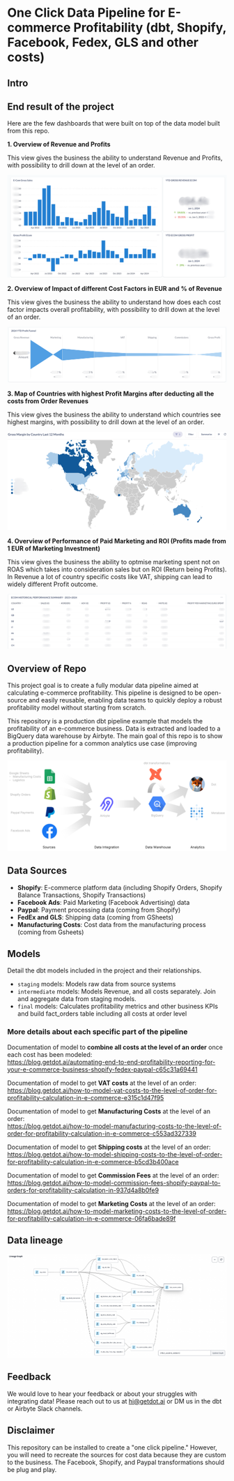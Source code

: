 # One Click Data Pipeline for E-commerce Profitability (dbt, Shopify, Facebook, Fedex, GLS and other costs)

## Intro

## End result of the project

Here are the few dashboards that were built on top of the data model built from this repo. 

**1. Overview of Revenue and Profits**

This view gives the business the ability to understand Revenue and Profits, with possibility to drill down at the level of an order.

![Architecture](./revenue_profits.png)

**2. Overview of Impact of different Cost Factors in EUR and % of Revenue**

This view gives the business the ability to understand how does each cost factor impacts overall profitability, with possibility to drill down at the level of an order.

![Architecture](./cost_factor_analysis.png)

**3. Map of Countries with highest Profit Margins after deducting all the costs from Order Revenues**

This view gives the business the ability to understand which countries see highest margins, with possibility to drill down at the level of an order.

![Architecture](./countries_profit_margins.png)

**4. Overview of Performance of Paid Marketing and ROI (Profits made from 1 EUR of Marketing Investment)**

This view gives the business the ability to optmise marketing spent not on ROAS which takes into consideration sales but on ROI (Return being Profits). In Revenue a lot of country specific costs like VAT, shipping can lead to widely different Profit outcome. 

![Architecture](./perf_marketing_roi.png)


## Overview of Repo

This project goal is to create a fully modular data pipeline aimed at calculating e-commerce profitability. This pipeline is designed to be open-source and easily reusable, enabling data teams to quickly deploy a robust profitability model without starting from scratch.

This repository is a production dbt pipeline example that models the profitability of an e-commerce business. Data is extracted and loaded to a BigQuery data warehouse by Airbyte. 
The main goal of this repo is to show a production pipeline for a common analytics use case (improving profitability).

![Architecture](./architecture_profitability_usecase.png)

## Data Sources

- **Shopify**: E-commerce platform data (including  Shopify Orders, Shopify Balance Transactions, Shopify Transactions)
- **Facebook Ads**: Paid Marketing  (Facebook Advertising) data
- **Paypal**: Payment processing data (coming from Shopify)
- **FedEx and GLS**: Shipping data (coming from GSheets)
- **Manufacturing Costs**: Cost data from the manufacturing process (coming  from Gsheets)

## Models

Detail the dbt models included in the project and their relationships.
- `staging` models: Models raw data from source systems
- `intermediate` models: Models Revenue, and all costs separately. Join and aggregate data from staging models.
- `final` models: Calculates profitability metrics and other business KPIs and build fact_orders table including all costs at order level


### More details about each specific part of the pipeline

Documentation of model to **combine all costs at the level of an order** once each cost has been modeled: 
<br />https://blog.getdot.ai/automating-end-to-end-profitability-reporting-for-your-e-commerce-business-shopify-fedex-paypal-c65c31a69441

Documentation of model to get **VAT costs** at the level of an order:
<br />https://blog.getdot.ai/how-to-model-vat-costs-to-the-level-of-order-for-profitability-calculation-in-e-commerce-e315c1d47f95

Documentation of model to get **Manufacturing Costs** at the level of an order:
<br />https://blog.getdot.ai/how-to-model-manufacturing-costs-to-the-level-of-order-for-profitability-calculation-in-e-commerce-c553ad327339

Documentation of model to get **Shipping costs** at the level of an order:
<br />https://blog.getdot.ai/how-to-model-shipping-costs-to-the-level-of-order-for-profitability-calculation-in-e-commerce-b5cd3b400ace

Documentation of model to get **Commission Fees** at the level of an order:
<br />https://blog.getdot.ai/how-to-model-commission-fees-shopify-paypal-to-orders-for-profitability-calculation-in-937d4a8b0fe9

Documentation of model to get **Marketing Costs** at the level of an order:
<br />https://blog.getdot.ai/how-to-model-marketing-costs-to-the-level-of-order-for-profitability-calculation-in-e-commerce-06fa6bade89f

## Data lineage 

![Architecture](./data_lineage.png)


## Feedback
We would love to hear your feedback or about your struggles with integrating data! 
Please reach out to us at hi@getdot.ai or DM us in the dbt or Airbyte Slack channels.

## Disclaimer

This repository can be installed to create a "one click pipeline." However, you will need to recreate the sources for cost data because they are custom to the business. The Facebook, Shopify, and Paypal transformations should be plug and play.
